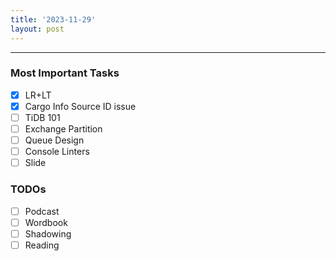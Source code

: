 ```yaml
---
title: '2023-11-29'
layout: post
---
```


---

### Most Important Tasks

- [x] LR+LT
- [x] Cargo Info Source ID issue
- [ ] TiDB 101
- [ ] Exchange Partition
- [ ] Queue Design
- [ ] Console Linters
- [ ] Slide

### TODOs

- [ ] Podcast
- [ ] Wordbook
- [ ] Shadowing
- [ ] Reading
